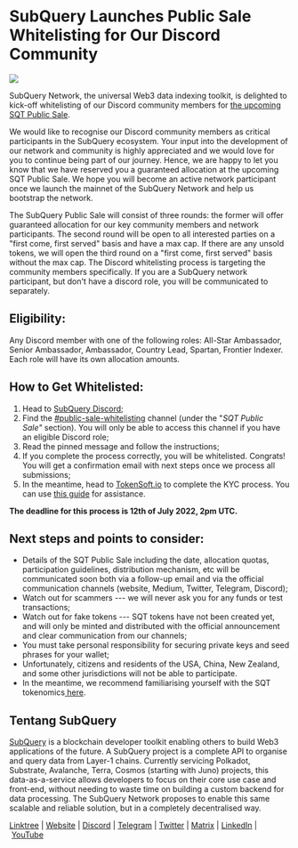# SubQuery Launches Public Sale Whitelisting for Our Discord Community

![](https://miro.medium.com/max/1400/1*FrNzobeJIrCSBtpna9QbAQ.png)

SubQuery Network, the universal Web3 data indexing toolkit, is delighted to kick-off whitelisting of our Discord community members for [the upcoming SQT Public Sale](https://www.subquery.foundation/publicsale).

We would like to recognise our Discord community members as critical participants in the SubQuery ecosystem. Your input into the development of our network and community is highly appreciated and we would love for you to continue being part of our journey. Hence, we are happy to let you know that we have reserved you a guaranteed allocation at the upcoming SQT Public Sale. We hope you will become an active network participant once we launch the mainnet of the SubQuery Network and help us bootstrap the network.

The SubQuery Public Sale will consist of three rounds: the former will offer guaranteed allocation for our key community members and network participants. The second round will be open to all interested parties on a "first come, first served" basis and have a max cap. If there are any unsold tokens, we will open the third round on a "first come, first served" basis without the max cap. The Discord whitelisting process is targeting the community members specifically. If you are a SubQuery network participant, but don't have a discord role, you will be communicated to separately.

## Eligibility:

Any Discord member with one of the following roles: All-Star Ambassador, Senior Ambassador, Ambassador, Country Lead, Spartan, Frontier Indexer. Each role will have its own allocation amounts.

## How to Get Whitelisted:

1. Head to [SubQuery Discord](https://discord.com/invite/78zg8aBSMG);
2. Find the [#public-sale-whitelisting](https://discord.com/channels/796198414798028831/950874770218557510) channel (under the "*SQT Public Sale"* section). You will only be able to access this channel if you have an eligible Discord role;
3. Read the pinned message and follow the instructions;
4. If you complete the process correctly, you will be whitelisted. Congrats! You will get a confirmation email with next steps once we process all submissions;
5. In the meantime, head to [TokenSoft.io](https://www.tokensoft.io/) to complete the KYC process. You can use [this guide](https://sqt-guide.subquery.foundation/sqt-public-sale/) for assistance.

**The deadline for this process is 12th of July 2022, 2pm UTC.**

## Next steps and points to consider:

- Details of the SQT Public Sale including the date, allocation quotas, participation guidelines, distribution mechanism, etc will be communicated soon both via a follow-up email and via the official communication channels (website, Medium, Twitter, Telegram, Discord);
- Watch out for scammers --- we will never ask you for any funds or test transactions;
- Watch out for fake tokens --- SQT tokens have not been created yet, and will only be minted and distributed with the official announcement and clear communication from our channels;
- You must take personal responsibility for securing private keys and seed phrases for your wallet;
- Unfortunately, citizens and residents of the USA, China, New Zealand, and some other jurisdictions will not be able to participate.
- In the meantime, we recommend familiarising yourself with the SQT tokenomics[ here](https://subquery.medium.com/subquery-releases-tokenomics-9168d76c2d9c).

## Tentang SubQuery

[SubQuery](https://subquery.network/) is a blockchain developer toolkit enabling others to build Web3 applications of the future. A SubQuery project is a complete API to organise and query data from Layer-1 chains. Currently servicing Polkadot, Substrate, Avalanche, Terra, Cosmos (starting with Juno) projects, this data-as-a-service allows developers to focus on their core use case and front-end, without needing to waste time on building a custom backend for data processing. The SubQuery Network proposes to enable this same scalable and reliable solution, but in a completely decentralised way.

​​[Linktree](https://linktr.ee/subquerynetwork) | [Website](https://subquery.network/) | [Discord](https://discord.com/invite/78zg8aBSMG) | [Telegram](https://t.me/subquerynetwork) | [Twitter](https://twitter.com/subquerynetwork) | [Matrix](https://matrix.to/#/#subquery:matrix.org) | [LinkedIn](https://www.linkedin.com/company/subquery) | [YouTube](https://www.youtube.com/channel/UCi1a6NUUjegcLHDFLr7CqLw)
